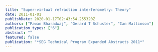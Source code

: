 ```yaml
---
title: "Super-virtual refraction interferometry: Theory"
date: 2011-01-01
publishDate: 2020-01-17T02:43:54.255320Z
authors: ["Pawan Bharadwaj", "Gerard T Schuster", "Ian Mallinson"]
publication_types: ["6"]
abstract: ""
featured: false
publication: "*SEG Technical Program Expanded Abstracts 2011*"
---
```


